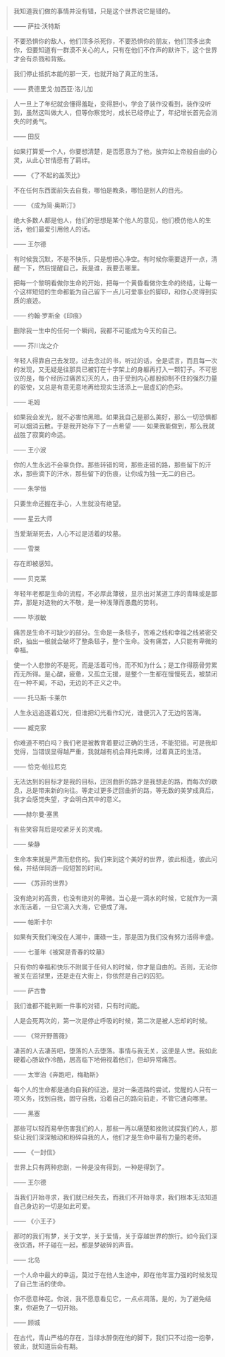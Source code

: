 > 我知道我们做的事情并没有错，只是这个世界说它是错的。
>
> —— 萨拉·沃特斯



> 不要恐惧你的敌人，他们顶多杀死你，不要恐惧你的朋友，他们顶多出卖你，但要知道有一群漠不关心的人，只有在他们不作声的默许下，这个世界才会有杀戮和背叛。



> 我们停止抵抗本能的那一天，也就开始了真正的生活。
>
> —— 费德里戈·加西亚·洛儿加



> 人一旦上了年纪就会懂得羞耻，变得胆小，学会了装作没看到，装作没听到，虽然这叫做大人，但等你察觉时，成长已经停止了，年纪增长首先会消失的时勇气。
>
> —— 田反



> 如果打算爱一个人，你要想清楚，是否愿意为了他，放弃如上帝般自由的心灵，从此心甘情愿有了羁绊。
>
> —— 《了不起的盖茨比》



> 不在任何东西面前失去自我，哪怕是教条，哪怕是别人的目光。
>
> —— 《成为简·奥斯汀》



> 绝大多数人都是他人，他们的思想是某个他人的意见，他们模仿他人的生活，他们最爱引用他人的话。
>
> —— 王尔德



> 有时候我沉默，不是不快乐，只是想把心净空。有时候你需要退开一点，清醒一下，然后提醒自己，我是谁，我要去哪里。



> 把每一个黎明看做你生命的开始，把每一个黄昏看做你生命的终结，让每一个这样短短的生命都能为自己留下一点儿可爱事业的脚印，和你心灵得到实质的痕迹。
>
> —— 约翰·罗斯金《印痕》



> 删除我一生中的任何一个瞬间，我都不可能成为今天的自己。
>
> —— 芥川龙之介



> 年轻人得靠自己去发现，过去念过的书，听过的话，全是谎言，而且每一次的发现，又无疑是往那具已被钉在十字架上的身躯再打入一颗钉子。不可思议的是，每个经历过痛苦幻灭的人，由于受到内心那股抑制不住的强烈力量的驱使，又总是有意无意地再给现实生活添上一层虚幻的色彩。
>
> —— 毛姆



> 如果我会发光，就不必害怕黑暗。如果我自己是那么美好，那么一切恐惧都可以烟消云散。于是我开始存下了一点希望 —— 如果我能做到，那么我就战胜了寂寞的命运。
>
> —— 王小波



> 你的人生永远不会辜负你。那些转错的弯，那些走错的路，那些留下的汗水，那些滴下的汗水，那些留下的伤痕，让你成为独一无二的自己。
>
> —— 朱学恒



> 只要生命还握在手心，人生就没有绝望。
>
> —— 星云大师



> 当爱渐渐死去，人心不过是活着的坟墓。
>
> —— 雪莱



> 存在即被感知。
>
> —— 贝克莱



> 年轻年老都是生命的流程，不必厚此薄彼，显示出对某道工序的青睐或是鄙弃，那是对造物的大不敬，是一种浅薄而愚蠢的势利。
>
> —— 毕淑敏



> 痛苦是生命不可缺少的部分。生命是一条毯子，苦难之线和幸福之线紧密交织，抽出一根就会破坏了整条毯子，整个生命。没有痛苦，人只能有卑微的幸福。



> 使一个人悲惨的不是死，而是活着可怜，而不知为什么；是工作得筋骨劳累而无所得。是心酸，疲惫，又孤立无援，是整个一生都在慢慢死去，被禁闭在一种不闻，不动，无边的不正义之中。
>
> —— 托马斯·卡莱尔



> 人生永远追逐着幻光，但谁把幻光看作幻光，谁便沉入了无边的苦海。
>
> —— 臧克家



> 你难道不明白吗？我们老是被教育着要过正确的生活，不能犯错。可是我却觉得，当错误显得越严重，我就越有机会拜托束缚，过着真正的生活。
>
> —— 恰克·帕拉尼克



> 无法达到的目标才是我的目标，迂回曲折的路才是我想走的路，而每次的歇息，总是带来新的向往。等走过更多迂回曲折的路，等无数的美梦成真后，我才会感觉失望，才会明白其中的意义。
>
> ——赫尔曼·塞黑



> 有些笑容背后是咬紧牙关的灵魂。
>
> —— 柴静



> 生命本来就是严肃而悲伤的。我们来到这个美好的世界，彼此相逢，彼此问候，并结伴同游一段短暂的时间。
>
> —— 《苏菲的世界》



> 没有绝对的高贵，也没有绝对的卑微。当心是一滴水的时候，它就作为一滴水而活着，一旦它滴入大海，它便成了海。
>
> —— 帕斯卡尔



> 如果有天我们淹没在人潮中，庸碌一生，那是因为我们没有努力活得丰盛。
>
> —— 七堇年《被窝是青春的坟墓》



> 只有你的幸福和快乐不附属于任何人的时候，你才是自由的。否则，无论你被关在监狱里，还是走在大街上，你依然是自己的囚犯。
>
> —— 萨古鲁



> 我们谁都不能判断一件事的对错，只有时间能。



> 人是会死两次的，第一次是停止呼吸的时候，第二次是被人忘却的时候。
>
> —— 《常开野蔷薇》



> 凄苦的人去凄苦吧，堕落的人去堕落。事情与我无关，这便是人世。我如此硬着心肠故作冷酷，居高临下地俯视着他们，但却异常痛苦。
>
> —— 太宰治《奔跑吧，梅勒斯》



> 每个人的生命都是通向自我的征途，是对一条道路的尝试，觉醒的人只有一项义务，找到自我，固守自我，沿着自己的路向前走，不管它通向哪里。
>
> —— 黑塞



> 那些可以轻而易举伤害我们的人，那些一再以痛楚和挫败试探我们的人，那些让我们深深触动和粉碎自我的人，他们才是生命中最有力量的老师。
>
> —— 《一封信》



> 世界上只有两种悲剧，一种是没有得到，一种是得到了。
>
> —— 王尔德



> 当我们开始寻求，我们就已经失去，而我们不开始寻求，我们根本无法知道自己身边的一切是如此可爱。
>
> —— 《小王子》



> 那时的我们有梦，关于文学，关于爱情，关于穿越世界的旅行。如今我们深夜饮酒，杯子碰在一起，都是梦破碎的声音。
>
> —— 北岛



> 一个人命中最大的幸运，莫过于在他人生途中，即在他年富力强的时候发现了自己生活的使命。



> 你不愿意种花。你说，我不愿意看见它，一点点凋落。是的，为了避免结束，你避免了一切开始。
>
> —— 顾城



> 在古代，青山严格的存在，当绿水醉倒在他的脚下，我们只不过抱一抱拳，彼此，就知道后会有期。